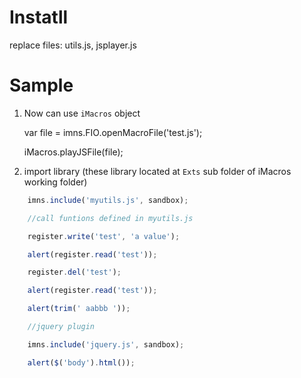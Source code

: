 Instatll
================
replace files: utils.js, jsplayer.js

Sample
================

1. Now can use `iMacros` object

    var file = imns.FIO.openMacroFile('test.js');

    iMacros.playJSFile(file);


2. import library (these library located at `Exts` sub folder of iMacros working folder)

```js
    imns.include('myutils.js', sandbox);

    //call funtions defined in myutils.js

    register.write('test', 'a value');

    alert(register.read('test'));

    register.del('test');

    alert(register.read('test'));

    alert(trim(' aabbb '));

    //jquery plugin

    imns.include('jquery.js', sandbox);

    alert($('body').html());
```
